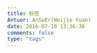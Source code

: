 ```yaml
---
title: 标签
Antuor: AnSwEr(Weijie Yuan)
date: 2016-07-10 13:36:38
comments: false
type: "tags"
---
```

